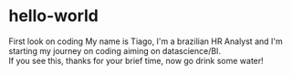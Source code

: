 # hello-world
First look on coding
My name is Tiago, I'm a brazilian HR Analyst and I'm starting my journey on coding aiming on datascience/BI.  
If you see this, thanks for your brief time, now go drink some water!
